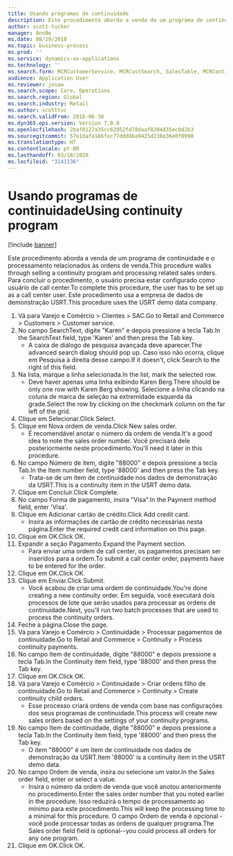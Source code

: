 ```yaml
---
title: Usando programas de continuidade
description: Este procedimento aborda a venda de um programa de continuidade e o processamento relacionados às ordens de venda.
author: scott-tucker
manager: AnnBe
ms.date: 08/29/2018
ms.topic: business-process
ms.prod: ''
ms.service: dynamics-ax-applications
ms.technology: ''
ms.search.form: MCRCustomerService, MCRCustSearch, SalesTable, MCRContinuityCustInfo, MCRCustPaymLookup, CreditCardTokenization, CreditCardLookup, MCRSalesOrderRecap
audience: Application User
ms.reviewer: josaw
ms.search.scope: Core, Operations
ms.search.region: Global
ms.search.industry: Retail
ms.author: scotttuc
ms.search.validFrom: 2016-06-30
ms.dyn365.ops.version: Version 7.0.0
ms.openlocfilehash: 2baf0127a35cc62952fd78daaf8204d35ec8d2b3
ms.sourcegitcommit: 57e1dafa186fec77ddd8ba9425d238e36e0f0998
ms.translationtype: HT
ms.contentlocale: pt-BR
ms.lasthandoff: 03/18/2020
ms.locfileid: "3141136"
---
```

# <a name="using-continuity-program"></a><span data-ttu-id="f7906-103">Usando programas de continuidade</span><span class="sxs-lookup"><span data-stu-id="f7906-103">Using continuity program</span></span>

[!include [banner](../includes/banner.md)]

<span data-ttu-id="f7906-104">Este procedimento aborda a venda de um programa de continuidade e o processamento relacionados às ordens de venda.</span><span class="sxs-lookup"><span data-stu-id="f7906-104">This procedure walks through selling a continuity program and processing related sales orders.</span></span> <span data-ttu-id="f7906-105">Para concluir o procedimento, o usuário precisa estar configurado como usuário de call center.</span><span class="sxs-lookup"><span data-stu-id="f7906-105">To complete this procedure, the user has to be set up as a call center user.</span></span> <span data-ttu-id="f7906-106">Este procedimento usa a empresa de dados de demonstração USRT.</span><span class="sxs-lookup"><span data-stu-id="f7906-106">This procedure uses the USRT demo data company.</span></span>

1. <span data-ttu-id="f7906-107">Vá para Varejo e Comércio > Clientes > SAC.</span><span class="sxs-lookup"><span data-stu-id="f7906-107">Go to Retail and Commerce > Customers > Customer service.</span></span>
2. <span data-ttu-id="f7906-108">No campo SearchText, digite "Karen" e depois pressione a tecla Tab.</span><span class="sxs-lookup"><span data-stu-id="f7906-108">In the SearchText field, type 'Karen' and then press the Tab key.</span></span>
    * <span data-ttu-id="f7906-109">A caixa de diálogo de pesquisa avançada deve aparecer.</span><span class="sxs-lookup"><span data-stu-id="f7906-109">The advanced search dialog should pop up.</span></span> <span data-ttu-id="f7906-110">Caso isso não ocorra, clique em Pesquisa à direita desse campo.</span><span class="sxs-lookup"><span data-stu-id="f7906-110">If it doesn't, click Search to the right of this field.</span></span>  
3. <span data-ttu-id="f7906-111">Na lista, marque a linha selecionada.</span><span class="sxs-lookup"><span data-stu-id="f7906-111">In the list, mark the selected row.</span></span>
    * <span data-ttu-id="f7906-112">Deve haver apenas uma linha exibindo Karen Berg.</span><span class="sxs-lookup"><span data-stu-id="f7906-112">There should be only one row with Karen Berg showing.</span></span> <span data-ttu-id="f7906-113">Selecione a linha clicando na coluna de marca de seleção na extremidade esquerda da grade.</span><span class="sxs-lookup"><span data-stu-id="f7906-113">Select the row by clicking on the checkmark column on the far left of the grid.</span></span>  
4. <span data-ttu-id="f7906-114">Clique em Selecionar.</span><span class="sxs-lookup"><span data-stu-id="f7906-114">Click Select.</span></span>
5. <span data-ttu-id="f7906-115">Clique em Nova ordem de venda.</span><span class="sxs-lookup"><span data-stu-id="f7906-115">Click New sales order.</span></span>
    * <span data-ttu-id="f7906-116">É recomendável anotar o número da ordem de venda.</span><span class="sxs-lookup"><span data-stu-id="f7906-116">It's a good idea to note the sales order number.</span></span> <span data-ttu-id="f7906-117">Você precisará dele posteriormente neste procedimento.</span><span class="sxs-lookup"><span data-stu-id="f7906-117">You'll need it later in this procedure.</span></span>  
6. <span data-ttu-id="f7906-118">No campo Número de item, digite "88000" e depois pressione a tecla Tab.</span><span class="sxs-lookup"><span data-stu-id="f7906-118">In the Item number field, type '88000' and then press the Tab key.</span></span>
    * <span data-ttu-id="f7906-119">Trata-se de um item de continuidade nos dados de demonstração da USRT.</span><span class="sxs-lookup"><span data-stu-id="f7906-119">This is a continuity item in the USRT demo data.</span></span>  
7. <span data-ttu-id="f7906-120">Clique em Concluir.</span><span class="sxs-lookup"><span data-stu-id="f7906-120">Click Complete.</span></span>
8. <span data-ttu-id="f7906-121">No campo Forma de pagamento, insira "Visa".</span><span class="sxs-lookup"><span data-stu-id="f7906-121">In the Payment method field, enter 'Visa'.</span></span>
9. <span data-ttu-id="f7906-122">Clique em Adicionar cartão de crédito.</span><span class="sxs-lookup"><span data-stu-id="f7906-122">Click Add credit card.</span></span>
    * <span data-ttu-id="f7906-123">Insira as informações de cartão de crédito necessárias nesta página.</span><span class="sxs-lookup"><span data-stu-id="f7906-123">Enter the required credit card information on this page.</span></span>  
10. <span data-ttu-id="f7906-124">Clique em OK.</span><span class="sxs-lookup"><span data-stu-id="f7906-124">Click OK.</span></span>
11. <span data-ttu-id="f7906-125">Expandir a seção Pagamento.</span><span class="sxs-lookup"><span data-stu-id="f7906-125">Expand the Payment section.</span></span>
    * <span data-ttu-id="f7906-126">Para enviar uma ordem de call center, os pagamentos precisam ser inseridos para a ordem.</span><span class="sxs-lookup"><span data-stu-id="f7906-126">To submit a call center order, payments have to be entered for the order.</span></span>  
12. <span data-ttu-id="f7906-127">Clique em OK.</span><span class="sxs-lookup"><span data-stu-id="f7906-127">Click OK.</span></span>
13. <span data-ttu-id="f7906-128">Clique em Enviar.</span><span class="sxs-lookup"><span data-stu-id="f7906-128">Click Submit.</span></span>
    * <span data-ttu-id="f7906-129">Você acabou de criar uma ordem de continuidade.</span><span class="sxs-lookup"><span data-stu-id="f7906-129">You're done creating a new continuity order.</span></span> <span data-ttu-id="f7906-130">Em seguida, você executará dois processos de lote que serão usados para processar as ordens de continuidade.</span><span class="sxs-lookup"><span data-stu-id="f7906-130">Next, you'll run two batch processes that are used to process the continuity orders.</span></span>  
14. <span data-ttu-id="f7906-131">Feche a página.</span><span class="sxs-lookup"><span data-stu-id="f7906-131">Close the page.</span></span>
15. <span data-ttu-id="f7906-132">Vá para Varejo e Comércio > Continuidade > Processar pagamentos de continuidade.</span><span class="sxs-lookup"><span data-stu-id="f7906-132">Go to Retail and Commerce > Continuity > Process continuity payments.</span></span>
16. <span data-ttu-id="f7906-133">No campo Item de continuidade, digite "88000" e depois pressione a tecla Tab.</span><span class="sxs-lookup"><span data-stu-id="f7906-133">In the Continuity item field, type '88000' and then press the Tab key.</span></span>
17. <span data-ttu-id="f7906-134">Clique em OK.</span><span class="sxs-lookup"><span data-stu-id="f7906-134">Click OK.</span></span>
18. <span data-ttu-id="f7906-135">Vá para Varejo e Comércio > Continuidade > Criar ordens filho de continuidade.</span><span class="sxs-lookup"><span data-stu-id="f7906-135">Go to Retail and Commerce > Continuity > Create continuity child orders.</span></span>
    * <span data-ttu-id="f7906-136">Esse processo criará ordens de venda com base nas configurações dos seus programas de continuidade.</span><span class="sxs-lookup"><span data-stu-id="f7906-136">This process will create new sales orders based on the settings of your continuity programs.</span></span>  
19. <span data-ttu-id="f7906-137">No campo Item de continuidade, digite "88000" e depois pressione a tecla Tab.</span><span class="sxs-lookup"><span data-stu-id="f7906-137">In the Continuity item field, type '88000' and then press the Tab key.</span></span>
    * <span data-ttu-id="f7906-138">O item "88000" é um item de continuidade nos dados de demonstração da USRT.</span><span class="sxs-lookup"><span data-stu-id="f7906-138">Item '88000' is a continuity item in the USRT demo data.</span></span>  
20. <span data-ttu-id="f7906-139">No campo Ordem de venda, insira ou selecione um valor.</span><span class="sxs-lookup"><span data-stu-id="f7906-139">In the Sales order field, enter or select a value.</span></span>
    * <span data-ttu-id="f7906-140">Insira o número da ordem de venda que você anotou anteriormente no procedimento.</span><span class="sxs-lookup"><span data-stu-id="f7906-140">Enter the sales order number that you noted earlier in the procedure.</span></span> <span data-ttu-id="f7906-141">Isso reduzirá o tempo de processamento ao mínimo para este procedimento.</span><span class="sxs-lookup"><span data-stu-id="f7906-141">This will keep the processing time to a minimal for this procedure.</span></span> <span data-ttu-id="f7906-142">O campo Ordem de venda é opcional - você pode processar todas as ordens de qualquer programa.</span><span class="sxs-lookup"><span data-stu-id="f7906-142">The Sales order field field is optional--you could process all orders for any one program.</span></span>  
21. <span data-ttu-id="f7906-143">Clique em OK.</span><span class="sxs-lookup"><span data-stu-id="f7906-143">Click OK.</span></span>

